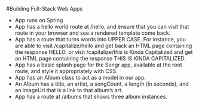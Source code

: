 #Building Full-Stack Web Apps
- App runs on Spring
- App has a hello world route at /hello, and ensure that you can visit that route in your browser and see a rendered
 template come back.
- App has a route that turns words into UPPER CASE. For instance, you are able to visit /capitalize/hello and get
 back an HTML page containing the response HELLO, or visit /capitalize/this is Kinda Capitalized and get an HTML page
  containing the response THIS IS KINDA CAPITALIZED.
- App has a basic splash page for the Songr app, available at the root route, and style it appropriately with CSS.
- App has an Album class to act as a model in our app.
- An Album has a title, an artist, a songCount, a length (in seconds), and an imageUrl that is a link to that album’s
 art.
- App has a route at /albums that shows three album instances.